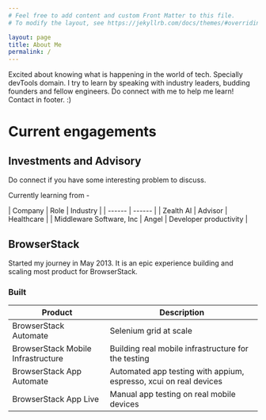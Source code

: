 ```yaml
---
# Feel free to add content and custom Front Matter to this file.
# To modify the layout, see https://jekyllrb.com/docs/themes/#overriding-theme-defaults

layout: page
title: About Me
permalink: /
---
```


Excited about knowing what is happening in the world of tech. Specially devTools domain. I try to learn by speaking with industry leaders, budding founders and fellow engineers. Do connect with me to help me learn! Contact in footer. :)

# Current engagements

## Investments and Advisory
 Do connect if you have some interesting problem to discuss.

Currently learning from -

| Company | Role | Industry |
| ------ | ------ |
| Zealth AI | Advisor | Healthcare |
| Middleware Software, Inc | Angel | Developer productivity |

## BrowserStack
Started my journey in May 2013. It is an epic experience building and scaling most product for BrowserStack.

### Built

| Product | Description |
| ------ | ------ |
| BrowserStack Automate | Selenium grid at scale |
| BrowserStack Mobile Infrastructure | Building real mobile infrastructure for the testing |
| BrowserStack App Automate | Automated app testing with appium, espresso, xcui on real devices |
| BrowserStack App Live | Manual app testing on real mobile devices |

